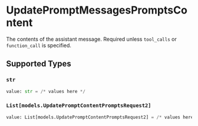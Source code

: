# UpdatePromptMessagesPromptsContent

The contents of the assistant message. Required unless `tool_calls` or `function_call` is specified.


## Supported Types

### `str`

```python
value: str = /* values here */
```

### `List[models.UpdatePromptContentPromptsRequest2]`

```python
value: List[models.UpdatePromptContentPromptsRequest2] = /* values here */
```


